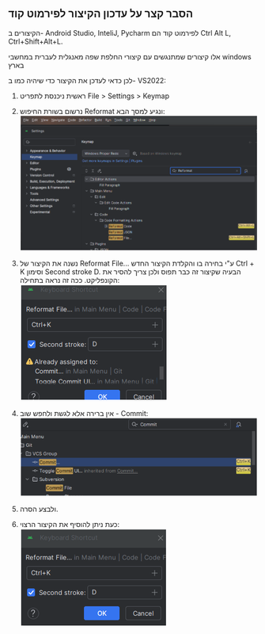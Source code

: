 


## הסבר קצר על עדכון הקיצור לפירמוט קוד

הקיצורים ב- Android Studio, InteliJ, Pycharm לפירמוט קוד הם Ctrl Alt L, Ctrl+Shift+Alt+L. 

אלו קיצורים שמתנגשים עם קיצורי החלפת שפה מאנגלית לעברית במחשבי windows בארץ

לכן כדאי לעדכן את הקיצור כדי שיהיה כמו ב- VS2022:

1. ראשית ניכנסת לתפריט File > Settings > Keymap
1. נרשום בשורת החיפוש Reformat ונגיע למסך הבא:
    ![alt text](/assets/img/012/image-4.png)

1. נשנה את הקיצור של Reformat File... ע"י בחירה בו והקלדת הקיצור החדש Ctrl + K וסימון Second stroke D. הבעיה שקיצור זה כבר תפוס ולכן צריך להסיר את הקונפליקט. ככה זה נראה בתחילה:
    ![alt text](/assets/img/012/image-5.png)

1. אין ברירה אלא לגשת ולחפש שוב - Commit:
    ![alt text](/assets/img/012/image-6.png)

1. ולבצע הסרה.

1. כעת ניתן להוסיף את הקיצור הרצוי:
    ![alt text](/assets/img/012/image-7.png)

